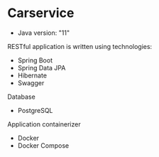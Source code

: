 # Carservice

* Java version: "11"

RESTful application is written using technologies:

* Spring Boot
* Spring Data JPA
* Hibernate
* Swagger

Database

* PostgreSQL

Application containerizer

* Docker
* Docker Compose
